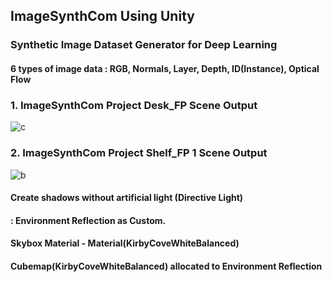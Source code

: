 ## ImageSynthCom Using Unity 
### Synthetic Image Dataset Generator for Deep Learning
####  6 types of image data : RGB, Normals, Layer, Depth, ID(Instance), Optical Flow

### 1. ImageSynthCom Project Desk_FP Scene Output
![c](https://user-images.githubusercontent.com/38905066/119690556-c2e9e100-be84-11eb-970c-bd1a09982e53.PNG)
 
### 2. ImageSynthCom Project Shelf_FP 1 Scene Output
![b](https://user-images.githubusercontent.com/38905066/119690579-c67d6800-be84-11eb-9ade-ae5b09c1dd2e.PNG)

#### Create shadows without artificial light (Directive Light)
#### : Environment Reflection as Custom.

#### Skybox Material - Material(KirbyCoveWhiteBalanced)
#### Cubemap(KirbyCoveWhiteBalanced) allocated to Environment Reflection
